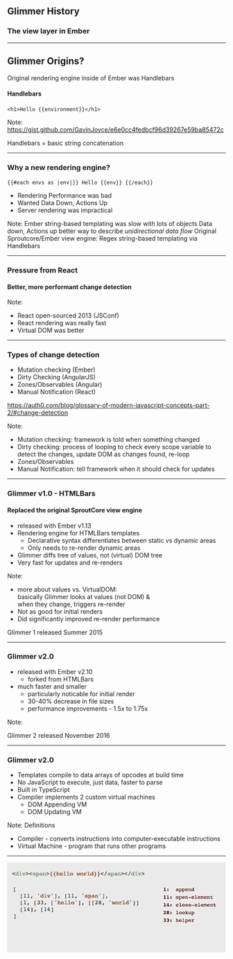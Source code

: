 ## Glimmer History
### The view layer in Ember

----

## Glimmer Origins?

Original rendering engine inside of Ember was Handlebars


#### Handlebars

    <h1>Hello {{environment}}</h1>

Note:
https://gist.github.com/GavinJoyce/e6e0cc4fedbcf96d39267e59ba85472c

Handlebars = basic string concatenation

----

### Why a new rendering engine?

```
{{#each envs as |env|}} Hello {{env}} {{/each}}
```	

- Rendering Performance was bad
- Wanted Data Down, Actions Up
- Server rendering was impractical


Note:
Ember string-based templating was slow with lots of objects
Data down, Actions up better way to describe *unidirectional data flow*
Original Sproutcore/Ember view engine: Regex string-based templating via Handlebars

----

### Pressure from React
#### Better, more performant change detection

Note:
- React open-sourced 2013 (JSConf)
- React rendering was really fast
- Virtual DOM was better

----

### Types of change detection

- Mutation checking (Ember)
- Dirty Checking (AngularJS)
- Zones/Observables (Angular)
- Manual Notification (React)

<span class="small">https://auth0.com/blog/glossary-of-modern-javascript-concepts-part-2/#change-detection</span>

Note: 
- Mutation checking: framework is told when something changed
- Dirty checking: process of looping to check every scope variable to detect the changes, update DOM as changes found, re-loop
- Zones/Observables
- Manual Notification: tell framework when it should check for updates

----

### Glimmer v1.0 - HTMLBars
#### Replaced the original SproutCore view engine

- released with Ember v1.13
- Rendering engine for HTMLBars templates
  - Declarative syntax differentiates between static vs dynamic areas
  - Only needs to re-render dynamic areas
- Glimmer diffs tree of values, not (virtual) DOM tree
- Very fast for updates and re-renders

Note: 

- more about values vs. VirtualDOM:<br>basically Glimmer looks at values (not DOM) & <br>when they change, triggers re-render
- Not as good for initial renders
- Did significantly improved re-render performance

Glimmer 1 released Summer 2015

----

### Glimmer v2.0 
- released with Ember v2.10
  - forked from HTMLBars
- much faster and smaller
  - particularly noticable for initial render
  - 30-40% decrease in file sizes
  - performance improvements - 1.5x to 1.75x

  
Note:

Glimmer 2 released November 2016

----

### Glimmer v2.0

- Templates compile to data arrays of opcodes at build time
- No JavaScript to execute, just data, faster to parse
- Built in TypeScript
- Compiler implements 2 custom virtual machines
  - DOM Appending VM
  - DOM Updating VM

Note:
Definitions

- Compiler - converts instructions into computer-executable instructions
- Virtual Machine - program that runs other programs

----


![Glimmer2 Opcodes](img/glimmer2-opcodes.png) 